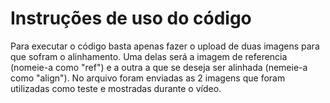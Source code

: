 # Instruções de uso do código

Para executar o código basta apenas fazer o upload de duas imagens para que sofram o alinhamento.
Uma delas será a imagem de referencia (nomeie-a como "ref") e a outra a que se deseja ser 
alinhada (nemeie-a como "align"). No arquivo foram enviadas as 2 imagens que foram utilizadas
como teste e mostradas durante o vídeo.
